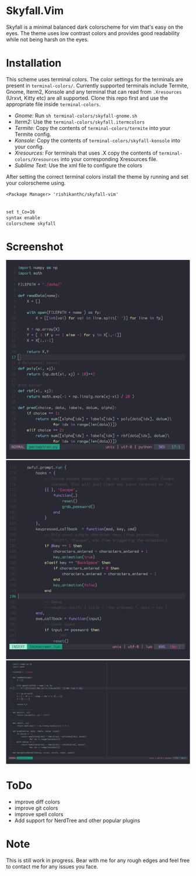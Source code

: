# Skyfall.Vim

Skyfall is a minimal balanced dark colorscheme for vim that's easy on the eyes.
The theme uses low contrast colors and provides good readability while not being harsh on
the eyes.

# Installation

This scheme uses terminal colors. The color settings for the terminals are present in
`terminal-colors/`. Currently supported terminals include Termite, Gnome, Iterm2, Konsole
and any terminal that can read from `.Xresources` (Urxvt, Kitty etc) are all supported. 
Clone this repo first and use the appropriate file inside `terminal-colors`.

- _Gnome:_ Run `sh terminal-colors/skyfall-gnome.sh`
- _Iterm2:_ Use the `terminal-colors/skyfall.itermcolors`
- _Termite:_ Copy the contents of `terminal-colors/termite` into your Termite config.
- _Konsole:_ Copy the contents of `terminal-colors/skyfall-konsole` into your config.
- _Xresources:_ For terminals that uses .X copy the contents of `terminal-colors/Xresources`
into your corresponding Xresources file.
- _Sublime Text:_ Use the xml file to configure the colors 

After setting the correct terminal colors install the theme by running and set your
colorscheme using.
```viml
<Package Manager> 'rishikanthc/skyfall-vim'


set t_Co=16
syntax enable
colorscheme skyfall
```

# Screenshot


![python-half](python-half.png)
![lua](lua.png)
![python](python.png)

# ToDo
- improve diff colors
- improve git colors
- improve spell colors
- Add support for NerdTree and other popular plugins

[1]: https://github.com/arcticicestudio/nord-vim

# Note
This is still work in progress. Bear with me for any rough edges and feel free to contact me for any issues you face.
